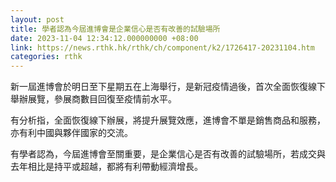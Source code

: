 ```yaml
---
layout: post
title: 學者認為今屆進博會是企業信心是否有改善的試驗場所
date: 2023-11-04 12:34:12.000000000 +08:00
link: https://news.rthk.hk/rthk/ch/component/k2/1726417-20231104.htm
categories: rthk
---
```


新一屆進博會於明日至下星期五在上海舉行，是新冠疫情過後，首次全面恢復線下舉辦展覽，參展商數目回復至疫情前水平。

有分析指，全面恢復線下辦展，將提升展覽效應，進博會不單是銷售商品和服務，亦有利中國與夥伴國家的交流。

有學者認為，今屆進博會至關重要，是企業信心是否有改善的試驗場所，若成交與去年相比是持平或超越，都將有利帶動經濟增長。
